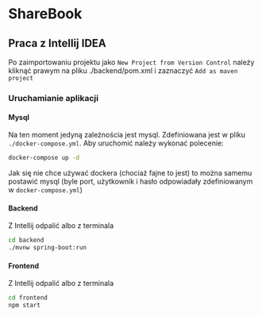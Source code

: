# ShareBook 

## Praca z Intellij IDEA

Po zaimportowaniu projektu jako `New Project from Version Control` należy kliknąć prawym na pliku ./backend/pom.xml i zaznaczyć `Add as maven project` 

### Uruchamianie aplikacji

#### Mysql
Na ten moment jedyną zależnościa jest mysql. Zdefiniowana jest w pliku `./docker-compose.yml`.
Aby uruchomić należy wykonać polecenie:
```bash
docker-compose up -d
```

Jak się nie chce używać dockera (chociaż fajne to jest) to można samemu postawić mysql (byle port, użytkownik i hasło odpowiadały zdefiniowanym w `docker-compose.yml`)


#### Backend
Z Intellij odpalić albo z terminala
```bash
cd backend
./mvnw spring-boot:run
```

#### Frontend
Z Intellij odpalić albo z terminala
```bash
cd frontend
npm start
```
